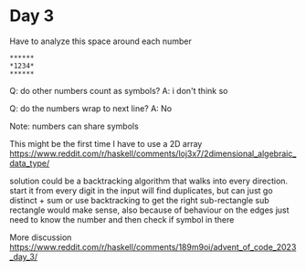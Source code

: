 # Day 3

Have to analyze this space around each number
```
******
*1234*
******
```

Q: do other numbers count as symbols?
A: i don't think so

Q: do the numbers wrap to next line?
A: No

Note: numbers can share symbols

This might be the first time I have to use a 2D array
https://www.reddit.com/r/haskell/comments/loj3x7/2dimensional_algebraic_data_type/

solution could be a backtracking algorithm that walks into every direction.
start it from every digit in the input
will find duplicates, but can just go distinct + sum
or use backtracking to get the right sub-rectangle
sub rectangle would make sense, also because of behaviour on the edges
just need to know the number and then check if symbol in there


More discussion
https://www.reddit.com/r/haskell/comments/189m9oi/advent_of_code_2023_day_3/

